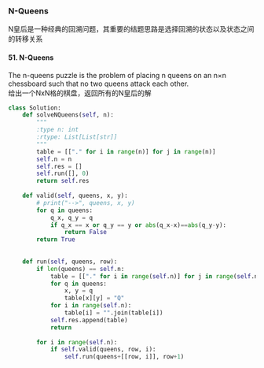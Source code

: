 ### N-Queens

N皇后是一种经典的回溯问题，其重要的结题思路是选择回溯的状态以及状态之间的转移关系

#### 51. N-Queens

The n-queens puzzle is the problem of placing n queens on an n×n chessboard such that no two queens attack each other.  
给出一个NxN格的棋盘，返回所有的N皇后的解

```python
class Solution:
    def solveNQueens(self, n):
        """
        :type n: int
        :rtype: List[List[str]]
        """
        table = [["." for i in range(n)] for j in range(n)]
        self.n = n
        self.res = []
        self.run([], 0)
        return self.res
                
    def valid(self, queens, x, y):
        # print("-->", queens, x, y)
        for q in queens:
            q_x, q_y = q
            if q_x == x or q_y == y or abs(q_x-x)==abs(q_y-y):
                return False
        return True
        
    
    def run(self, queens, row):
        if len(queens) == self.n:
            table = [["." for i in range(self.n)] for j in range(self.n)]
            for q in queens:
                x, y = q
                table[x][y] = "Q"
            for i in range(self.n):
                table[i] = "".join(table[i])
            self.res.append(table)
            return
        
        for i in range(self.n):
            if self.valid(queens, row, i):
                self.run(queens+[[row, i]], row+1)
```
